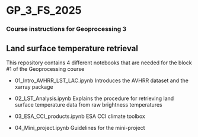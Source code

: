 # GP_3_FS_2025

### Course instructions for Geoprocessing 3 
## Land surface temperature retrieval


This repository contains 4 different notebooks that are needed for the block #1 of the Geoprocessing course

- 01_Intro_AVHRR_LST_LAC.ipynb
  Introduces the AVHRR dataset and the xarray package

- 02_LST_Analysis.ipynb
  Explains the procedure for retrieving land surface temperature data from raw brightness temperatures

- 03_ESA_CCI_products.ipynb
ESA CCI climate toolbox

- 04_Mini_project.ipynb
Guidelines for the mini-project
